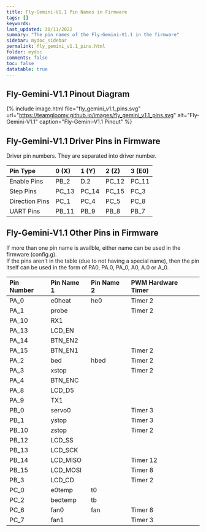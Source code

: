 ```yaml
---
title: Fly-Gemini-V1.1 Pin Names in Firmware
tags: []
keywords: 
last_updated: 30/11/2022
summary: "The pin names of the Fly-Gemini-V1.1 in the firmware"
sidebar: mydoc_sidebar
permalink: fly_gemini_v1.1_pins.html
folder: mydoc
comments: false
toc: false
datatable: true
---
```


## Fly-Gemini-V1.1 Pinout Diagram

{% include image.html file="fly_gemini_v1.1_pins.svg" url="https://teamgloomy.github.io/images/fly_gemini_v1.1_pins.svg" alt="Fly-Gemini-V1.1" caption="Fly-Gemini-V1.1 Pinout" %}

## Fly-Gemini-V1.1 Driver Pins in Firmware

Driver pin numbers. They are separated into driver number.

<div class="datatable-begin"></div>

|Pin Type|0 (X)|1 (Y)|2 (Z)|3 (E0)|
| :------------- |:-------------|:-------------|:-------------|:-------------|
|Enable Pins|PB_2|D.2|PC_12|PC_11|
|Step Pins|PC_13|PC_14|PC_15|PC_3|
|Direction Pins|PC_1|PC_4|PC_5|PC_8|
|UART Pins|PB_11|PB_9|PB_8|PB_7|

<div class="datatable-end"></div>

## Fly-Gemini-V1.1 Other Pins in Firmware 

If more than one pin name is availble, either name can be used in the firmware (config.g).  
If the pins aren't in the table (due to not having a special name), then the pin itself can be used in the form of PA0, PA.0, PA_0, A0, A.0 or A_0.  

<div class="datatable-begin"></div>

|Pin Number|Pin Name 1|Pin Name 2|PWM Hardware Timer|
| :------------- |:-------------|:-------------|:-------------|
|PA_0|e0heat|he0|Timer 2|
|PA_1|probe||Timer 2|
|PA_10|RX1|||
|PA_13|LCD_EN|||
|PA_14|BTN_EN2|||
|PA_15|BTN_EN1||Timer 2|
|PA_2|bed|hbed|Timer 2|
|PA_3|xstop||Timer 2|
|PA_4|BTN_ENC|||
|PA_8|LCD_D5|||
|PA_9|TX1|||
|PB_0|servo0||Timer 3|
|PB_1|ystop||Timer 3|
|PB_10|zstop||Timer 2|
|PB_12|LCD_SS|||
|PB_13|LCD_SCK|||
|PB_14|LCD_MISO||Timer 12|
|PB_15|LCD_MOSI||Timer 8|
|PB_3|LCD_CD||Timer 2|
|PC_0|e0temp|t0||
|PC_2|bedtemp|tb||
|PC_6|fan0|fan|Timer 8|
|PC_7|fan1||Timer 3|

<div class="datatable-end"></div>